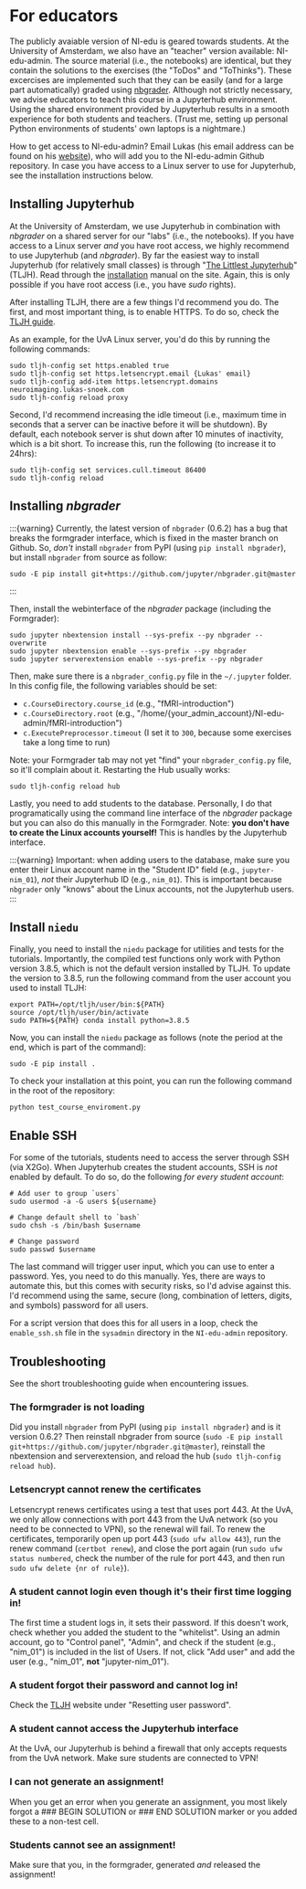 # For educators
The publicly avaiable version of NI-edu is geared towards students. At the University of Amsterdam,
we also have an "teacher" version available: NI-edu-admin. The source material (i.e., the notebooks)
are identical, but they contain the solutions to the exercises (the "ToDos" and "ToThinks"). These
excercises are implemented such that they can be easily (and for a large part automatically) graded using
[nbgrader](https://nbgrader.readthedocs.io/en/stable/). Although not strictly necessary, we advise educators
to teach this course in a Jupyterhub environment. Using the shared environment provided by Jupyterhub results in a
smooth experience for both students and teachers. (Trust me, setting up personal Python environments of students' own
laptops is a nightmare.)

How to get access to NI-edu-admin? Email Lukas (his email address can be found on his [website](https://lukas-snoek.com/)), who will add you to the NI-edu-admin Github repository. In case you have access to a Linux server to use for Jupyterhub, see the installation instructions below.

## Installing Jupyterhub
At the University of Amsterdam, we use Jupyterhub in combination with *nbgrader* on a shared server for our "labs" (i.e., the notebooks).
If you have access to a Linux server *and* you have root access, we highly recommend to use Jupyterhub (and *nbgrader*). By far the easiest way to install Jupyterhub (for relatively small classes) is through "[The Littlest Jupyterhub](https://tljh.jupyter.org/en/latest/index.html)" (TLJH). Read through the [installation](https://tljh.jupyter.org/en/latest/install/index.html) manual on the site. Again, this is only possible if you have root access (i.e., you have *sudo* rights).

After installing TLJH, there are a few things I'd recommend you do. The first, and most important thing, is to enable HTTPS. To do so, check the [TLJH guide](https://tljh.jupyter.org/en/latest/howto/admin/https.html#howto-admin-https). 

As an example, for the UvA Linux server, you'd do this by running the following commands:

```
sudo tljh-config set https.enabled true
sudo tljh-config set https.letsencrypt.email {Lukas' email}
sudo tljh-config add-item https.letsencrypt.domains neuroimaging.lukas-snoek.com
sudo tljh-config reload proxy
```

Second, I'd recommend increasing the idle timeout (i.e., maximum time in seconds that a server can be inactive before it will be shutdown). By default, each notebook server is shut down after 10 minutes of inactivity, which is a bit short. To increase this, run the following (to increase it to 24hrs):

```
sudo tljh-config set services.cull.timeout 86400
sudo tljh-config reload
```

## Installing *nbgrader*

:::{warning}
Currently, the latest version of `nbgrader` (0.6.2) has a bug that breaks the formgrader interface, which is fixed in the master branch on Github. So, _don't_ install `nbgrader` from PyPI (using `pip install nbgrader`), but install `nbgrader` from source as follow:

```
sudo -E pip install git+https://github.com/jupyter/nbgrader.git@master
```

:::

Then, install the webinterface of the *nbgrader* package (including the Formgrader):

```
sudo jupyter nbextension install --sys-prefix --py nbgrader --overwrite
sudo jupyter nbextension enable --sys-prefix --py nbgrader
sudo jupyter serverextension enable --sys-prefix --py nbgrader
```

Then, make sure there is a `nbgrader_config.py` file in the `~/.jupyter` folder. In this config file, the following variables should be set:

- `c.CourseDirectory.course_id` (e.g., "fMRI-introduction")
- `c.CourseDirectory.root` (e.g., "/home/{your_admin_account}/NI-edu-admin/fMRI-introduction")
- `c.ExecutePreprocessor.timeout` (I set it to `300`, because some exercises take a long time to run)

Note: your Formgrader tab may not yet "find" your `nbgrader_config.py` file, so it'll complain about it. Restarting the Hub usually works:

```
sudo tljh-config reload hub
```

Lastly, you need to add students to the database. Personally, I do that programatically using the command line interface of the *nbgrader* package but you can also do this manually in the Formgrader. Note: **you don't have to create the Linux accounts yourself!** This is handles by the Jupyterhub interface.

:::{warning}
Important: when adding users to the database, make sure you enter their Linux account name in the "Student ID" field (e.g., `jupyter-nim_01`), _not_ their Jupyterhub ID (e.g., `nim_01`). This is important because `nbgrader` only "knows" about the Linux accounts, not the Jupyterhub users. 
:::


## Install `niedu`
Finally, you need to install the `niedu` package for utilities and tests for the tutorials. Importantly, the compiled test functions only work with Python version 3.8.5, which is not the default version installed by TLJH. To update the version to 3.8.5, run the following command from the user account you used to install TLJH:

```
export PATH=/opt/tljh/user/bin:${PATH}
source /opt/tljh/user/bin/activate
sudo PATH=${PATH} conda install python=3.8.5
```

Now, you can install the `niedu` package as follows (note the period at the end, which is part of the command):

```
sudo -E pip install .
```

To check your installation at this point, you can run the following command in the root of the repository:

```
python test_course_enviroment.py
```

## Enable SSH
For some of the tutorials, students need to access the server through SSH (via X2Go). When Jupyterhub creates the student accounts, SSH is *not* enabled by default.  To do so, do the following *for every student account*:

```
# Add user to group `users`
sudo usermod -a -G users ${username}

# Change default shell to `bash`
sudo chsh -s /bin/bash $username

# Change password
sudo passwd $username
```

The last command will trigger user input, which you can use to enter a password. Yes, you need to do this manually. Yes, there are ways to automate this, but this comes with security risks, so I'd advise against this. I'd recommend using the same, secure (long, combination of letters, digits, and symbols) password for all users.

For a script version that does this for all users in a loop, check the `enable_ssh.sh` file in the `sysadmin` directory in the `NI-edu-admin` repository.

## Troubleshooting
See the short troubleshooting guide when encountering issues.

### The formgrader is not loading

Did you install `nbgrader` from PyPI (using `pip install nbgrader`) and is it version 0.6.2? Then reinstall nbgrader from source (`sudo -E pip install git+https://github.com/jupyter/nbgrader.git@master`), reinstall the nbextension and serverextension, and reload the hub (`sudo tljh-config reload hub`).

### Letsencrypt cannot renew the certificates

Letsencrypt renews certificates using a test that uses port 443. At the UvA, we only allow connections with port 443 from the UvA network (so you need to be connected to VPN), so the renewal will fail. To renew the certificates, temporarily open up port 443 (`sudo ufw allow 443`), run the renew command (`certbot renew`), and close the port again (run `sudo ufw status numbered`, check the number of the rule for port 443, and then run `sudo ufw delete {nr of rule}`). 

### A student cannot login even though it's their first time logging in!

The first time a student logs in, it sets their password. If this doesn't work, check whether you added the student to the "whitelist". Using an admin account, go to "Control panel", "Admin", and check if the student (e.g., "nim_01") is included in the list of Users. If not, click "Add user" and add the user (e.g., "nim_01", **not** "jupyter-nim_01").

### A student forgot their password and cannot log in!

Check the [TLJH](https://tljh.jupyter.org/en/latest/howto/auth/firstuse.html) website under "Resetting user password".

### A student cannot access the Jupyterhub interface

At the UvA, our Jupyterhub is behind a firewall that only accepts requests from the UvA network. Make sure students are connected to VPN!

### I can not generate an assignment!

When you get an error when you generate an assignment, you most likely forgot a ### BEGIN SOLUTION or ### END SOLUTION marker or you added these to a non-test cell. 

### Students cannot see an assignment!

Make sure that you, in the formgrader, generated *and* released the assignment!
